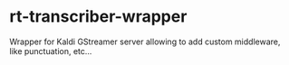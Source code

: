 # rt-transcriber-wrapper

Wrapper for Kaldi GStreamer server allowing to add custom middleware, like punctuation, etc...
